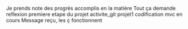  Je prends note des progrès accomplis en la matière
 Tout ça demande reflexion
premiere etape du projet activite_git
projet1
codification mvc en cours
Message reçu, les ç fonctionnent
